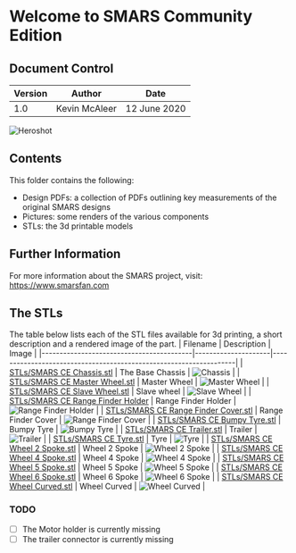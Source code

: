 # Welcome to SMARS Community Edition

## Document Control

| Version | Author        | Date         |
|---------|---------------|--------------|
| 1.0     | Kevin McAleer | 12 June 2020 |

![Heroshot](Pictures/Heroshot.png)

## Contents
This folder contains the following:

- Design PDFs: a collection of PDFs outlining key measurements of the original SMARS designs
- Pictures: some renders of the various components
- STLs: the 3d printable models

## Further Information

 For more information about the SMARS project, visit:
 <https://www.smarsfan.com>

## The STLs

The table below lists each of the STL files available for 3d printing, a short description and a rendered image of the part.
| Filename                                 | Description         | Image                                                             |
|------------------------------------------|---------------------|-------------------------------------------------------------------|
| [STLs/SMARS CE Chassis.stl]()            | The Base Chassis    | ![Chassis](Pictures/chassis.png)                                  |
| [STLs/SMARS CE Master Wheel.stl]()       | Master Wheel        | ![Master Wheel](Pictures/SMARS_CE_Master_Wheel.png)               |
| [STLs/SMARS CE Slave Wheel.stl]()        | Slave wheel         | ![Slave Wheel](Pictures/SMARS_CE_Slave_Wheel.png)                 |
| [STLs/SMARS CE Range Finder Holder]()    | Range Finder Holder | ![Range Finder Holder](Pictures/SMARS_CE_Range_Finder_Holder.png) |
| [STLs/SMARS CE Range Finder Cover.stl]() | Range Finder Cover  | ![Range Finder Cover](Pictures/SMARS_CE_Range_Finder_Cover.png)   |
| [STLs/SMARS CE Bumpy Tyre.stl]()         | Bumpy Tyre          | ![Bumpy Tyre](Pictures/SMARS_CE_Bumpy_Tyre.png)                   |
| [STLs/SMARS CE Trailer.stl]()            | Trailer             | ![Trailer](Pictures/SMARS_CE_Trailer.png)                         |
| [STLs/SMARS CE Tyre.stl]()               | Tyre                | ![Tyre](Pictures/SMARS_CE_Tyre.png)                               |
| [STLs/SMARS CE Wheel 2 Spoke.stl]()      | Wheel 2 Spoke       | ![Wheel 2 Spoke](Pictures/SMARS_CE_Wheel_2_Spoke.png)             |
| [STLs/SMARS CE Wheel 4 Spoke.stl]()      | Wheel 4 Spoke       | ![Wheel 4 Spoke](Pictures/SMARS_CE_Wheel_4_Spoke.png)             |
| [STLs/SMARS CE Wheel 5 Spoke.stl]()      | Wheel 5 Spoke       | ![Wheel 5 Spoke](Pictures/SMARS_CE_Wheel_5_Spoke.png)             |
| [STLs/SMARS CE Wheel 6 Spoke.stl]()      | Wheel 6 Spoke       | ![Wheel 6 Spoke](Pictures/SMARS_CE_Wheel_6_Spoke.png)             |
| [STLs/SMARS CE Wheel Curved.stl]()       | Wheel Curved        | ![Wheel Curved](Pictures/SMARS_CE_Wheel_Curved.png)               |

### TODO

- [ ] The Motor holder is currently missing
- [ ] The trailer connector is currently missing
